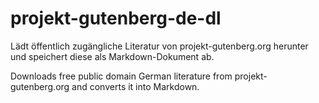 # projekt-gutenberg-de-dl

Lädt öffentlich zugängliche Literatur von projekt-gutenberg.org herunter und speichert diese als Markdown-Dokument ab.

Downloads free public domain German literature from projekt-gutenberg.org and converts it into Markdown.